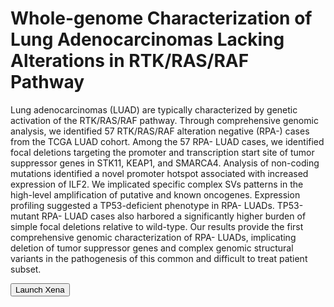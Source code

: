 # Whole-genome Characterization of Lung Adenocarcinomas Lacking Alterations in RTK/RAS/RAF Pathway

Lung adenocarcinomas (LUAD) are typically characterized by genetic activation of the RTK/RAS/RAF pathway.  Through comprehensive genomic analysis, we identified 57 RTK/RAS/RAF alteration negative (RPA-) cases from the TCGA LUAD cohort. Among the 57 RPA- LUAD cases, we identified focal deletions targeting the promoter and transcription start site of tumor suppressor genes in STK11, KEAP1, and SMARCA4. Analysis of non-coding mutations identified a novel promoter hotspot associated with increased expression of ILF2. We implicated specific complex SVs patterns in the high-level amplification of putative and known oncogenes. Expression profiling suggested a TP53-deficient phenotype in RPA- LUADs. TP53-mutant RPA- LUAD cases also harbored a significantly higher burden of simple focal deletions relative to wild-type. Our results provide the first comprehensive genomic characterization of RPA- LUADs, implicating deletion of tumor suppressor genes and complex genomic structural variants in the pathogenesis of this common and difficult to treat patient subset.

<button class="hubButton" data-cohort="TCGA Lung Adenocarcinoma (LUAD)">Launch Xena</button>

